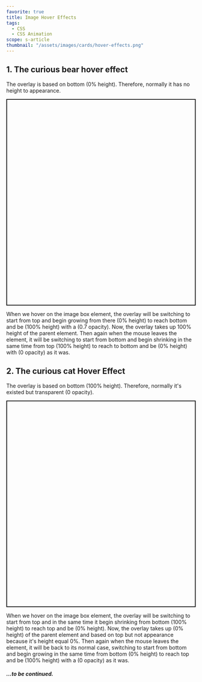 ```yaml
---
favorite: true
title: Image Hover Effects
tags:
  - CSS
  - CSS Animation
scope: s-article
thumbnail: "/assets/images/cards/hover-effects.png"
---
```


## 1. The curious bear hover effect

The overlay is based on bottom (0% height). Therefore, normally it has no height to appearance.

<p class="codepen" data-height="550" data-theme-id="light" data-default-tab="result" data-user="ahmedhosna95" data-slug-hash="QWyoWJg" style="height: 550; box-sizing: border-box; display: flex; align-items: center; justify-content: center; border: 2px solid; margin: 1em 0; padding: 1em;" data-pen-title="QWyoWJg"></p>

When we hover on the image box element, the overlay will be switching to start from top and begin growing from there (0% height) to reach bottom and be (100% height) with a (0.7 opacity). Now, the overlay takes up 100% height of the parent element. Then again when the mouse leaves the element, it will be switching to start from bottom and begin shrinking in the same time from top (100% height) to reach to bottom and be (0% height) with (0 opacity) as it was.

## 2. The curious cat Hover Effect

The overlay is based on bottom (100% height). Therefore, normally it's existed but transparent (0 opacity).

<p class="codepen" data-height="550" data-theme-id="light" data-default-tab="result" data-user="ahmedhosna95" data-slug-hash="WNrmbrX" style="height: 550; box-sizing: border-box; display: flex; align-items: center; justify-content: center; border: 2px solid; margin: 1em 0; padding: 1em;" data-pen-title="WNrmbrX"></p>

When we hover on the image box element, the overlay will be switching to start from top and in the same time it begin shrinking from bottom (100% height) to reach top and be (0% height). Now, the overlay takes up (0% height) of the parent element and based on top but not appearance because it's height equal 0%. Then again when the mouse leaves the element, it will be back to its normal case, switching to start from bottom and begin growing in the same time from bottom (0% height) to reach top and be (100% height) with a (0 opacity) as it was.

##### ...to be continued.